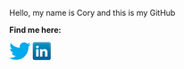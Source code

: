 Hello, my name is Cory and this is my GitHub

**Find me here:**

[![Twitter](Icons/twitter.png)](https://twitter.com/CoryUpham)
[![LinkedIn](Icons/linkedin.png)](https://www.linkedin.com/in/coryupham/)
